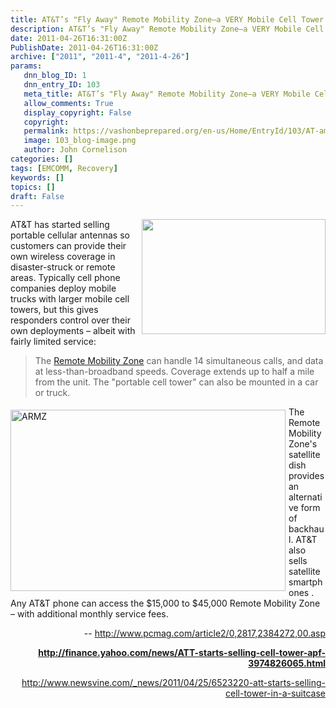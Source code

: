 ```yaml
---
title: AT&T’s "Fly Away" Remote Mobility Zone–a VERY Mobile Cell Tower
description: AT&T’s "Fly Away" Remote Mobility Zone–a VERY Mobile Cell Tower
date: 2011-04-26T16:31:00Z
PublishDate: 2011-04-26T16:31:00Z
archive: ["2011", "2011-4", "2011-4-26"]
params:
   dnn_blog_ID: 1
   dnn_entry_ID: 103
   meta_title: AT&T’s "Fly Away" Remote Mobility Zone–a VERY Mobile Cell Tower
   allow_comments: True
   display_copyright: False
   copyright: 
   permalink: https://vashonbeprepared.org/en-us/Home/EntryId/103/AT-amp-T-rsquo-s-quot-Fly-Away-quot-Remote-Mobility-Zone-ndash-a-VERY-Mobile-Cell-Tower
   image: 103_blog-image.png
   author: John Cornelison
categories: []
tags: [EMCOMM, Recovery]
keywords: []
topics: []
draft: False
---
```


<p><img alt="" align="right" width="294" height="184" style="margin: 0px 0px 5px 5px; display: inline; float: right" src="http://www.polls.newsvine.com/_vine/images/ap/nws/cd539fe7-7f5a-4c42-9b6e-d1eaa862240e.jpg" />AT&amp;T has started selling portable cellular antennas so customers can provide their own wireless coverage in disaster-struck or remote areas. Typically cell phone companies deploy mobile trucks with larger mobile cell towers, but this gives responders control over their own deployments – albeit with fairly limited service:</p>
<blockquote>
<p>The <a target="_blank" href="http://www.wireless.att.com/businesscenter/business-programs/mid-large/remote-mobility-zone.jsp">Remote Mobility Zone</a> can handle 14 simultaneous calls, and data at less-than-broadband speeds. Coverage extends up to half a mile from the unit. The "portable cell tower" can also be mounted in a car or truck.</p>
</blockquote>
<p><img border="0" alt="ARMZ" align="left" width="440" height="290" style="margin: 5px 5px 5px 0px; display: inline; float: left" src="http://www.wireless.att.com/businesscenter/en_US/images/businessCenter/body/2584-ARMZ-Graphic-V1-536.jpg" />The Remote Mobility Zone's satellite dish provides an alternative form of backhaul. AT&amp;T also sells satellite smartphones . Any AT&amp;T phone can access the $15,000 to $45,000 Remote Mobility Zone – with additional monthly service fees.</p>
<p align="right">-- <a title="http://www.pcmag.com/article2/0,2817,2384272,00.asp" href="http://www.pcmag.com/article2/0,2817,2384272,00.asp">http://www.pcmag.com/article2/0,2817,2384272,00.asp</a></p>
<p align="right"><a href="http://finance.yahoo.com/news/ATT-starts-selling-cell-tower-apf-3974826065.html"><b>http://finance.yahoo.com/news/ATT-starts-selling-cell-tower-apf-3974826065.html</b></a></p>
<p align="right"><a title="http://www.newsvine.com/_news/2011/04/25/6523220-att-starts-selling-cell-tower-in-a-suitcase" href="http://www.newsvine.com/_news/2011/04/25/6523220-att-starts-selling-cell-tower-in-a-suitcase">http://www.newsvine.com/_news/2011/04/25/6523220-att-starts-selling-cell-tower-in-a-suitcase</a></p>
